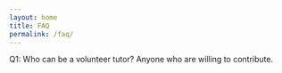 ```yaml
---
layout: home
title: FAQ
permalink: /faq/
---
```


Q1: Who can be a volunteer tutor?
Anyone who are willing to contribute.